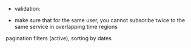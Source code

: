 
- validation:

 + make sure that for the same user, you cannot subscribe twice to the same service in overlapping time regions

pagination
filters (active), sorting by dates